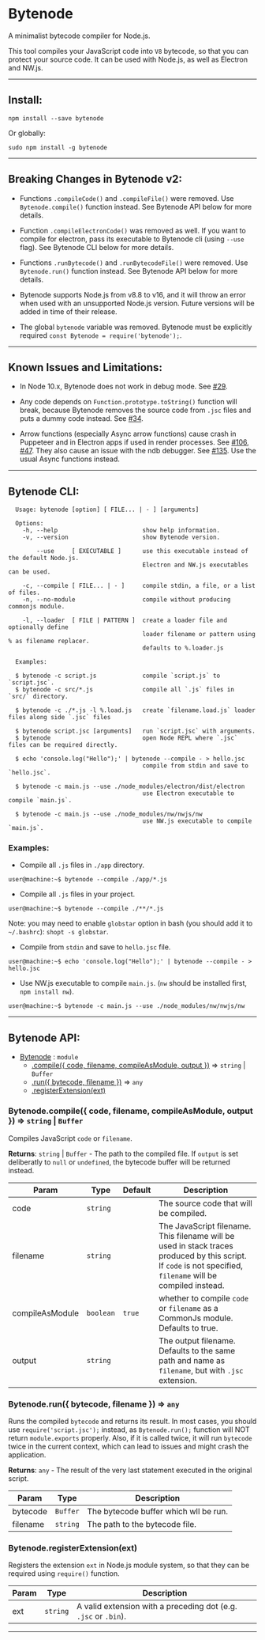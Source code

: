 # Bytenode

A minimalist bytecode compiler for Node.js.

This tool compiles your JavaScript code into `V8` bytecode, so that you can
protect your source code. It can be used with Node.js, as well as Electron and
NW.js.

---

## Install:

```console
npm install --save bytenode
```

Or globally:

```console
sudo npm install -g bytenode
```

---

## Breaking Changes in Bytenode v2:

* Functions `.compileCode()` and `.compileFile()` were removed. Use
`Bytenode.compile()` function instead. See Bytenode API below for  more
details.

* Function `.compileElectronCode()` was removed as well. If you want to compile
for electron, pass its executable to Bytenode cli (using `--use` flag). See
Bytenode CLI below for more details.

* Functions `.runBytecode()` and `.runBytecodeFile()` were removed. Use
`Bytenode.run()` function instead. See Bytenode API below for  more
details.

* Bytenode supports Node.js from v8.8 to v16, and it will throw an error when
used with an unsupported Node.js version. Future versions will be added in time
of their release.

* The global `bytenode` variable was removed. Bytenode must be explicitly
required `const Bytenode = require('bytenode');`.

---

## Known Issues and Limitations:

* In Node 10.x, Bytenode does not work in debug mode.
See [#29](https://github.com/bytenode/bytenode/issues/29).

* Any code depends on `Function.prototype.toString()` function will break,
because Bytenode removes the source code from `.jsc` files and puts a dummy
code instead. See [#34](https://github.com/bytenode/bytenode/issues/34).

* Arrow functions (especially Async arrow functions) cause crash in Puppeteer
and in Electron apps if used in render processes. See
[#106](https://github.com/bytenode/bytenode/issues/106),
[#47](https://github.com/bytenode/bytenode/issues/47). They also cause an
issue with the ndb debugger.
See [#135](https://github.com/bytenode/bytenode/issues/135). Use the usual
Async functions instead.

---

## Bytenode CLI:

```
  Usage: bytenode [option] [ FILE... | - ] [arguments]

  Options:
    -h, --help                        show help information.
    -v, --version                     show Bytenode version.

        --use     [ EXECUTABLE ]      use this executable instead of the default Node.js.
                                      Electron and NW.js executables can be used.

    -c, --compile [ FILE... | - ]     compile stdin, a file, or a list of files.
    -n, --no-module                   compile without producing commonjs module.

    -l, --loader  [ FILE | PATTERN ]  create a loader file and optionally define
                                      loader filename or pattern using % as filename replacer.
                                      defaults to %.loader.js

  Examples:

  $ bytenode -c script.js             compile `script.js` to `script.jsc`.
  $ bytenode -c src/*.js              compile all `.js` files in `src/` directory.

  $ bytenode -c ./*.js -l %.load.js   create `filename.load.js` loader files along side `.jsc` files

  $ bytenode script.jsc [arguments]   run `script.jsc` with arguments.
  $ bytenode                          open Node REPL where `.jsc` files can be required directly.

  $ echo 'console.log("Hello");' | bytenode --compile - > hello.jsc
                                      compile from stdin and save to `hello.jsc`.

  $ bytenode -c main.js --use ./node_modules/electron/dist/electron
                                      use Electron executable to compile `main.js`.

  $ bytenode -c main.js --use ./node_modules/nw/nwjs/nw
                                      use NW.js executable to compile `main.js`.
```

### Examples:

* Compile all `.js` files in `./app` directory.
```console
user@machine:~$ bytenode --compile ./app/*.js
```

* Compile all `.js` files in your project.
```console
user@machine:~$ bytenode --compile ./**/*.js
```
Note: you may need to enable `globstar` option in bash (you should add it to `~/.bashrc`):
`shopt -s globstar`.

* Compile from `stdin` and save to `hello.jsc` file.
```console
user@machine:~$ echo 'console.log("Hello");' | bytenode --compile - > hello.jsc
```

* Use NW.js executable to compile `main.js`. (`nw` should be installed first, `npm install nw`).
```console
user@machine:~$ bytenode -c main.js --use ./node_modules/nw/nwjs/nw
```

---

<a name="BytenodeAPI"></a>

## Bytenode API:

* [Bytenode](#BytenodeAPI) : <code>module</code>
    * [.compile({ code, filename, compileAsModule, output })](#Bytenode.compile) ⇒ <code>string</code> \| <code>Buffer</code>
    * [.run({ bytecode, filename })](#Bytenode.run) ⇒ <code>any</code>
    * [.registerExtension(ext)](#Bytenode.registerExtension)

<a name="Bytenode.compile"></a>

### Bytenode.compile({ code, filename, compileAsModule, output }) ⇒ <code>string</code> \| <code>Buffer</code>
Compiles JavaScript `code` or `filename`.

**Returns**: <code>string</code> \| <code>Buffer</code> - The path to the compiled file. If `output` is set deliberatly to `null` or `undefined`, the bytecode buffer will be returned instead.  

| Param | Type | Default | Description |
| --- | --- | --- | --- |
| code | <code>string</code> |  | The source code that will be compiled. |
| filename | <code>string</code> |  | The JavaScript filename. This filename will be used in stack traces produced by this script. If `code` is not specified, `filename` will be compiled instead. |
| compileAsModule | <code>boolean</code> | <code>true</code> | whether to compile `code` or `filename` as a CommonJs module. Defaults to true. |
| output | <code>string</code> |  | The output filename. Defaults to the same path and name as `filename`, but with `.jsc` extension. |

<a name="Bytenode.run"></a>

### Bytenode.run({ bytecode, filename }) ⇒ <code>any</code>
Runs the compiled `bytecode` and returns its result. In most cases, you should use `require('script.jsc');` instead, as `Bytenode.run();` function will NOT return `module.exports` properly. Also, if it is called twice, it will run `bytecode` twice in the current context, which can lead to issues and might crash the application.

**Returns**: <code>any</code> - The result of the very last statement executed in the original script.  

| Param | Type | Description |
| --- | --- | --- |
| bytecode | <code>Buffer</code> | The bytecode buffer which wll be run. |
| filename | <code>string</code> | The path to the bytecode file. |

<a name="Bytenode.registerExtension"></a>

### Bytenode.registerExtension(ext)
Registers the extension `ext` in Node.js module system, so that they can be required using `require()` function. 

| Param | Type | Description |
| --- | --- | --- |
| ext | <code>string</code> | A valid extension with a preceding dot (e.g. `.jsc` or `.bin`). |

---
